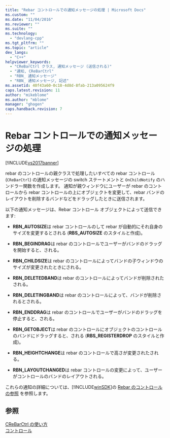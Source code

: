 ```yaml
---
title: "Rebar コントロールでの通知メッセージの処理 | Microsoft Docs"
ms.custom: ""
ms.date: "11/04/2016"
ms.reviewer: ""
ms.suite: ""
ms.technology: 
  - "devlang-cpp"
ms.tgt_pltfrm: ""
ms.topic: "article"
dev_langs: 
  - "C++"
helpviewer_keywords: 
  - "CReBarCtrl クラス, 通知メッセージ (送信される)"
  - "通知, CReBarCtrl"
  - "RBN_ 通知メッセージ"
  - "RBN_ 通知メッセージ, 記述"
ms.assetid: 40f43a60-0c18-4d8d-8fab-213a095624f9
caps.latest.revision: 11
author: "mikeblome"
ms.author: "mblome"
manager: "ghogen"
caps.handback.revision: 7
---
```

# Rebar コントロールでの通知メッセージの処理
[!INCLUDE[vs2017banner](../assembler/inline/includes/vs2017banner.md)]

rebar のコントロールの親クラスで処理したいすべての rebar コントロール \(`CReBarCtrl`\) の通知メッセージの switch ステートメントと `OnChildNotify` のハンドラー関数を作成します。  通知が親ウィンドウにユーザーが rebar のコントロールから rebar コントロールの上にオブジェクトを変更して、rebar バンドのレイアウトを削除するバンドなどをドラッグしたときに送信されます。  
  
 以下の通知メッセージは、Rebar コントロール オブジェクトによって送信できます:  
  
-   **RBN\_AUTOSIZE**は rebar コントロールのして rebar が自動的にそれ自身のサイズを変更するとされる \(**RBS\_AUTOSIZE** のスタイルと作成\)。  
  
-   **RBN\_BEGINDRAG**は rebar のコントロールでユーザーがバンドのドラッグを開始すると、される。  
  
-   **RBN\_CHILDSIZE**は rebar のコントロールによってバンドの子ウィンドウのサイズが変更されたときにされる。  
  
-   **RBN\_DELETEDBAND**は rebar のコントロールによってバンドが削除されたされる。  
  
-   **RBN\_DELETINGBAND**は rebar のコントロールによって、バンドが削除されるとされる。  
  
-   **RBN\_ENDDRAG**は rebar のコントロールでユーザーがバンドのドラッグを停止すると、される。  
  
-   **RBN\_GETOBJECT**は rebar のコントロールにオブジェクトのコントロールのバンドにドラッグすると、される \(**RBS\_REGISTERDROP** のスタイルと作成\)。  
  
-   **RBN\_HEIGHTCHANGE**は rebar のコントロールで高さが変更されたされる。  
  
-   **RBN\_LAYOUTCHANGED**は rebar コントロールの変更によって、ユーザーがコントロールのバンドのレイアウトされる。  
  
 これらの通知の詳細については、[!INCLUDE[winSDK](../atl/includes/winsdk_md.md)]の [Rebar のコントロールの参照](http://msdn.microsoft.com/library/windows/desktop/bb774375) を参照します。  
  
## 参照  
 [CReBarCtrl の使い方](../Topic/Using%20CReBarCtrl.md)   
 [コントロール](../mfc/controls-mfc.md)